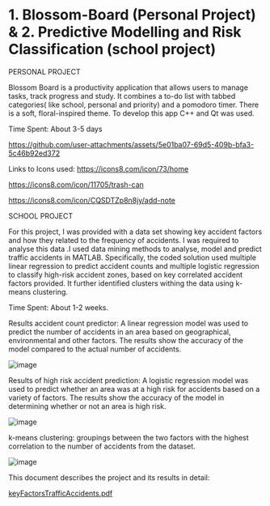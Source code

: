 # 1. Blossom-Board (Personal Project) & 2. Predictive Modelling and Risk Classification (school project)

PERSONAL PROJECT

Blossom Board is a productivity application that allows users to manage tasks, track progress and study. It combines a to-do list with tabbed categories( like school, personal and priority) and a pomodoro timer. There is a soft, floral-inspired theme. To develop this app C++ and Qt was used.

Time Spent: About  3-5 days

https://github.com/user-attachments/assets/5e01ba07-69d5-409b-bfa3-5c46b92ed372

Links to Icons used:
https://icons8.com/icon/73/home

https://icons8.com/icon/11705/trash-can

https://icons8.com/icon/CQSDTZp8n8jy/add-note

SCHOOL PROJECT

For this project, I was provided with a data set showing key accident factors and how they related to the frequency of accidents. I was required to analyse this data .I used data mining methods to analyse, model and predict traffic accidents in MATLAB. Specifically, the coded solution used multiple linear regression to predict accident counts and multiple logistic regression to classify high-risk accident zones, based on key correlated accident factors provided. It further identified clusters withing the data using k-means clustering.

Time Spent: About 1-2 weeks.

Results accident count predictor: A linear regression model was used to predict the number of accidents in an area based on geographical, environmental and other factors. The results show the accuracy of the model compared to the actual number of accidents.

![image](https://github.com/user-attachments/assets/32d39f26-4ac8-404c-b4c5-37f213038d7e)

Results of high risk accident prediction: A logistic regression model was used to predict whether an area was at a high risk for accidents based on a variety of factors. The results show the accuracy of the model in determining whether or not an area is high risk.

![image](https://github.com/user-attachments/assets/c73a58e6-0570-4215-9a45-d5f47ef07ef7)

k-means clustering: groupings between the two factors with the highest correlation to the number of accidents from the dataset.

![image](https://github.com/user-attachments/assets/a06cc5d2-ba74-49de-8836-43e20c051ad8)


This document describes the project and its results in detail:

[keyFactorsTrafficAccidents.pdf](https://github.com/user-attachments/files/20419330/keyFactorsTrafficAccidents.pdf)


